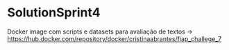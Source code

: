 # SolutionSprint4
Docker image com scripts e datasets para avaliação de textos
 -> https://hub.docker.com/repository/docker/cristinaabrantes/fiap_challege_7

